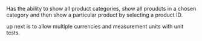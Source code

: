 Has the ability to show all product categories, show all proudcts in a chosen category and then show a particular product by selecting a product ID.

up next is to allow multiple currencies and measurement units with unit tests.
